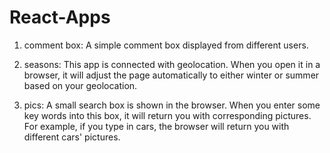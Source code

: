 # React-Apps

1. comment box: A simple comment box displayed from different users.

2. seasons: This app is connected with geolocation. When you open it in a browser, it will adjust the page automatically to either winter or summer based on your geolocation. 

3. pics: A small search box is shown in the browser. When you enter some key words into this box, it will return you with corresponding pictures. For example, if you type in cars, the browser will return you with different cars' pictures. 
